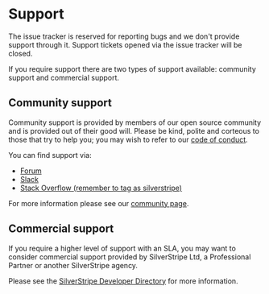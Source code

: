 # Support

The issue tracker is reserved for reporting bugs and we don't provide support through it. Support tickets opened via the issue tracker will be closed.

If you require support there are two types of support available: community support and commercial support.

## Community support

Community support is provided by members of our open source community and is provided out of their good will. Please be kind, polite and corteous to those that try to help you; you may wish to refer to our [code of conduct](docs/en/05_Contributing/10_Code_of_conduct.md).

You can find support via:

- [Forum](https://forum.silverstripe.com)
- [Slack](https://silverstripe.org/slack)
- [Stack Overflow (remember to tag as silverstripe)](http://stackoverflow.com/questions/tagged/silverstripe)

For more information please see our [community page](http://www.silverstripe.org/community/#introduction).

## Commercial support

If you require a higher level of support with an SLA, you may want to consider commercial support provided by SilverStripe Ltd, a Professional Partner or another SilverStripe agency.

Please see the [SilverStripe Developer Directory](https://www.silverstripe.org/community/developer-and-partner-directory/) for more information.
